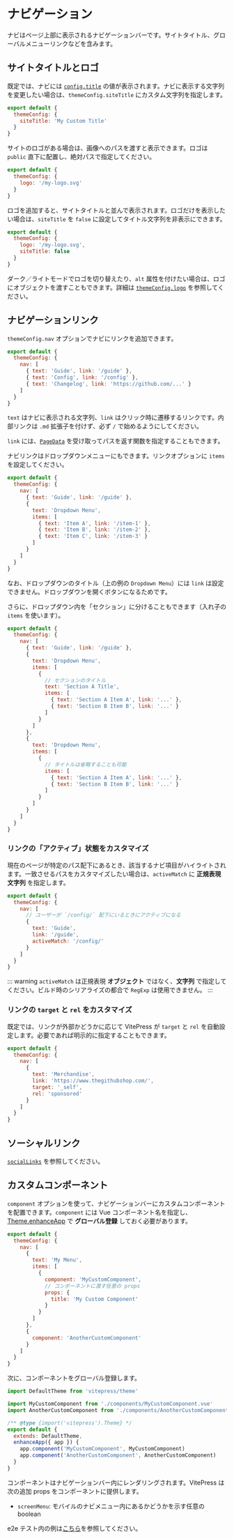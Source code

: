 # ナビゲーション

ナビはページ上部に表示されるナビゲーションバーです。サイトタイトル、グローバルメニューリンクなどを含みます。

## サイトタイトルとロゴ

既定では、ナビには [`config.title`](./site-config#title) の値が表示されます。ナビに表示する文字列を変更したい場合は、`themeConfig.siteTitle` にカスタム文字列を指定します。

```js
export default {
  themeConfig: {
    siteTitle: 'My Custom Title'
  }
}
```

サイトのロゴがある場合は、画像へのパスを渡すと表示できます。ロゴは `public` 直下に配置し、絶対パスで指定してください。

```js
export default {
  themeConfig: {
    logo: '/my-logo.svg'
  }
}
```

ロゴを追加すると、サイトタイトルと並んで表示されます。ロゴだけを表示したい場合は、`siteTitle` を `false` に設定してタイトル文字列を非表示にできます。

```js
export default {
  themeConfig: {
    logo: '/my-logo.svg',
    siteTitle: false
  }
}
```

ダーク／ライトモードでロゴを切り替えたり、`alt` 属性を付けたい場合は、ロゴにオブジェクトを渡すこともできます。詳細は [`themeConfig.logo`](./default-theme-config#logo) を参照してください。

## ナビゲーションリンク

`themeConfig.nav` オプションでナビにリンクを追加できます。

```js
export default {
  themeConfig: {
    nav: [
      { text: 'Guide', link: '/guide' },
      { text: 'Config', link: '/config' },
      { text: 'Changelog', link: 'https://github.com/...' }
    ]
  }
}
```

`text` はナビに表示される文字列、`link` はクリック時に遷移するリンクです。内部リンクは `.md` 拡張子を付けず、必ず `/` で始めるようにしてください。

`link` には、[`PageData`](./runtime-api#usedata) を受け取ってパスを返す関数を指定することもできます。

ナビリンクはドロップダウンメニューにもできます。リンクオプションに `items` を設定してください。

```js
export default {
  themeConfig: {
    nav: [
      { text: 'Guide', link: '/guide' },
      {
        text: 'Dropdown Menu',
        items: [
          { text: 'Item A', link: '/item-1' },
          { text: 'Item B', link: '/item-2' },
          { text: 'Item C', link: '/item-3' }
        ]
      }
    ]
  }
}
```

なお、ドロップダウンのタイトル（上の例の `Dropdown Menu`）には `link` は設定できません。ドロップダウンを開くボタンになるためです。

さらに、ドロップダウン内を「セクション」に分けることもできます（入れ子の `items` を使います）。

```js
export default {
  themeConfig: {
    nav: [
      { text: 'Guide', link: '/guide' },
      {
        text: 'Dropdown Menu',
        items: [
          {
            // セクションのタイトル
            text: 'Section A Title',
            items: [
              { text: 'Section A Item A', link: '...' },
              { text: 'Section B Item B', link: '...' }
            ]
          }
        ]
      },
      {
        text: 'Dropdown Menu',
        items: [
          {
            // タイトルは省略することも可能
            items: [
              { text: 'Section A Item A', link: '...' },
              { text: 'Section B Item B', link: '...' }
            ]
          }
        ]
      }
    ]
  }
}
```

### リンクの「アクティブ」状態をカスタマイズ

現在のページが特定のパス配下にあるとき、該当するナビ項目がハイライトされます。一致させるパスをカスタマイズしたい場合は、`activeMatch` に **正規表現文字列** を指定します。

```js
export default {
  themeConfig: {
    nav: [
      // ユーザーが `/config/` 配下にいるときにアクティブになる
      {
        text: 'Guide',
        link: '/guide',
        activeMatch: '/config/'
      }
    ]
  }
}
```

::: warning
`activeMatch` は正規表現 **オブジェクト** ではなく、**文字列** で指定してください。ビルド時のシリアライズの都合で `RegExp` は使用できません。
:::

### リンクの `target` と `rel` をカスタマイズ

既定では、リンクが外部かどうかに応じて VitePress が `target` と `rel` を自動設定します。必要であれば明示的に指定することもできます。

```js
export default {
  themeConfig: {
    nav: [
      {
        text: 'Merchandise',
        link: 'https://www.thegithubshop.com/',
        target: '_self',
        rel: 'sponsored'
      }
    ]
  }
}
```

## ソーシャルリンク

[`socialLinks`](./default-theme-config#sociallinks) を参照してください。

## カスタムコンポーネント

`component` オプションを使って、ナビゲーションバーにカスタムコンポーネントを配置できます。`component` には Vue コンポーネント名を指定し、[Theme.enhanceApp](../guide/custom-theme#theme-interface) で **グローバル登録** しておく必要があります。

```js [.vitepress/config.js]
export default {
  themeConfig: {
    nav: [
      {
        text: 'My Menu',
        items: [
          {
            component: 'MyCustomComponent',
            // コンポーネントに渡す任意の props
            props: {
              title: 'My Custom Component'
            }
          }
        ]
      },
      {
        component: 'AnotherCustomComponent'
      }
    ]
  }
}
```

次に、コンポーネントをグローバル登録します。

```js [.vitepress/theme/index.js]
import DefaultTheme from 'vitepress/theme'

import MyCustomComponent from './components/MyCustomComponent.vue'
import AnotherCustomComponent from './components/AnotherCustomComponent.vue'

/** @type {import('vitepress').Theme} */
export default {
  extends: DefaultTheme,
  enhanceApp({ app }) {
    app.component('MyCustomComponent', MyCustomComponent)
    app.component('AnotherCustomComponent', AnotherCustomComponent)
  }
}
```

コンポーネントはナビゲーションバー内にレンダリングされます。VitePress は次の追加 props をコンポーネントに提供します。

- `screenMenu`: モバイルのナビメニュー内にあるかどうかを示す任意の boolean

e2e テスト内の例は[こちら](https://github.com/vuejs/vitepress/tree/main/__tests__/e2e/.vitepress)を参照してください。
